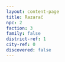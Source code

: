 ```yaml
---
layout: content-page
title: Razarač
npc: 2
faction: 3
family: false
district-ref: 1
city-ref: 0
discovered: false
---
```

